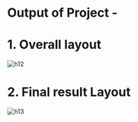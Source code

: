 # Output of Project -

#  1. Overall layout
![h12](https://github.com/MauryaTejash/Age_Calculator/assets/93006244/643ddd67-0690-45a2-b821-a7974c1fda1b)

#  2. Final result Layout
![h13](https://github.com/MauryaTejash/Age_Calculator/assets/93006244/765a333c-9c12-4b31-8a40-71876bfd6c24)
